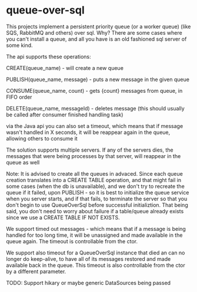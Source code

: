 # queue-over-sql
This projects implement a persistent priority queue (or a worker queue) (like SQS, RabbitMQ and others) over sql.
Why? There are some cases where you can't install a queue, and all you have is an old fashioned sql server of some kind.

The api supports these operations:

CREATE(queue_name) - will create a new queue

PUBLISH(queue_name, message) - puts a new message in the given queue

CONSUME(queue_name, count) - gets {count} messages from queue, in FIFO order

DELETE(queue_name, messageId) - deletes message (this should usually be called after consumer finished handling task)

via the Java api you can also set a timeout, which means that if message wasn't handled in X seconds, it will be reappear again in the queue, allowing others to consume it

The solution supports multiple servers. If any of the servers dies, the messages that were being processes by that server, will reappear in the queue as well

Note: It is advised to create all the queues in advaced. Since each queue creation translates into a CREATE TABLE operation, and that might fail in some cases (when the db is unavailable), and we don't try to recreate the queue if it failed, upon PUBLISH - so it is best to initialize the queue service when you server starts, and if that fails, to terminate the server so that you don't begin to use QueueOverSql before successful initializtion.
That being said, you don't need to worry about failure if a table/queue already exists since we use a CREATE TABLE IF NOT EXISTS.

We support timed out messages - which means that if a message is being handled for too long time, it will be unassigned and made available in the queue again. The timeout is controllable from the ctor.

We support also timeout for a QueueOverSql instance that died an can no longer do keep-alive, to have all of its messages restored and made available back in the queue. This timeout is also controllable from the ctor by a different parameter.

TODO:
Support hikary or maybe generic DataSources being passed
